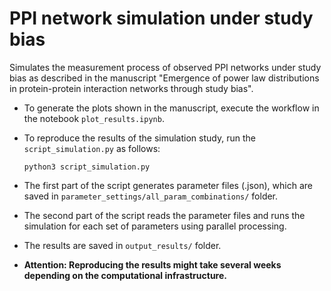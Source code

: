 # PPI network simulation under study bias

Simulates the measurement process of observed PPI networks under study bias as described in the manuscript 
"Emergence of power law distributions in protein-protein interaction networks through study bias".

- To generate the plots shown in the manuscript, execute the workflow in the notebook `plot_results.ipynb`.
- To reproduce the results of the simulation study, run the `script_simulation.py` as follows: 

  ```python3 script_simulation.py```
  
- The first part of the script generates parameter files (.json), which are saved in `parameter_settings/all_param_combinations/` folder. 
- The second part of the script reads the parameter files and runs the simulation for each set of parameters using parallel processing. 
- The results are saved in `output_results/` folder.
- **Attention: Reproducing the results might take several weeks depending on the computational infrastructure.**
